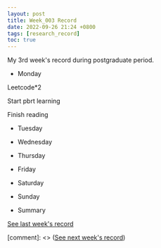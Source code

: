 ```yaml
---
layout: post
title: Week_003 Record
date: 2022-09-26 21:24 +0800
tags: [research_record]
toc: true
---
```

My 3rd week's record during postgraduate period.

- Monday

Leetcode*2

Start pbrt learning

Finish reading <Advice for early-stage Ph.D. students>

- Tuesday

- Wednesday

- Thursday

- Friday

- Saturday

- Sunday

- Summary

[See last week's record](https://zhengtongdu.github.io/2022/09/19/Week_002_Record/)

[comment]: <> ([See next week's record](https://zhengtongdu.github.io/2022/0//Week__Record/))
